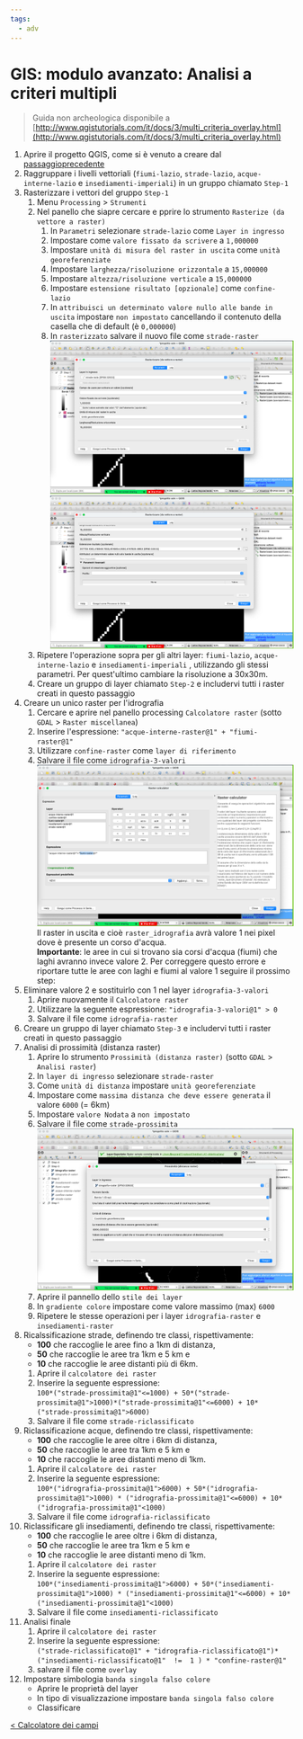 ```yaml
---
tags:
  - adv
---
```

# GIS: modulo avanzato: Analisi a criteri multipli

> Guida non archeologica disponibile a  
> [http://www.qgistutorials.com/it/docs/3/multi_criteria_overlay.html](http://www.qgistutorials.com/it/docs/3/multi_criteria_overlay.html)


1. Aprire il progetto QGIS, come si è venuto a creare dal [passaggioprecedente](Calcolatore%20dei%20campi.md)
2. Raggruppare i livelli vettoriali (`fiumi-lazio`, `strade-lazio`, `acque-interne-lazio` e `insediamenti-imperiali`) in un gruppo chiamato `Step-1`
3. Rasterizzare i vettori del gruppo `Step-1`
	1. Menu `Processing` > `Strumenti`
    2. Nel panello che siapre cercare e pprire lo strumento `Rasterize (da vettore a raster)`
	    1. In `Parametri` selezionare `strade-lazio` come `Layer in ingresso`
    	2. Impostare come `valore fissato da scrivere` a `1,000000`
	    3. Impostare `unità di misura del raster in uscita` come `unità georeferenziate`
    	4. Impostare `larghezza/risoluzione orizzontale` a `15,000000`
	    5. Impostare `altezza/risoluzione verticale` a `15,000000`
	    6. Impostare `estensione risultato [opzionale]` come `confine-lazio`
	    7. In `attribuisci un determinato valore nullo alle bande in uscita` impostare `non impostato` cancellando il contenuto della casella che di default (è `0,000000`)
    	8. In `rasterizzato` salvare il nuovo file come `strade-raster`
    	![Pasted image 20220509153644](img/Pasted%20image%2020220509153644.png)
		![Pasted image 20220509153653](img/Pasted%20image%2020220509153653.png)
    3. Ripetere l'operazione sopra per gli altri layer: `fiumi-lazio`,  `acque-interne-lazio` e `insediamenti-imperiali` , utilizzando gli stessi parametri. Per quest'ultimo cambiare la risoluzione a 30x30m.
    4. Creare un gruppo di layer chiamato `Step-2` e includervi tutti i raster creati in questo passaggio
4. Creare un unico raster per l'idrografia
    1. Cercare e aprire nel panello processing `Calcolatore raster` (sotto `GDAL` > `Raster miscellanea`)
    2. Inserire l'espressione: `"acque-interne-raster@1" + "fiumi-raster@1"`
    3. Utilizzare `confine-raster` come `layer di riferimento`
    4. Salvare il file come `idrografia-3-valori`
    ![Pasted image 20220509155655](img/Pasted%20image%2020220509155655.png)
	Il raster in uscita e cioè `raster_idrografia` avrà valore 1 nei pixel dove è presente un corso d'acqua.  
	**Importante**: le aree in cui si trovano sia corsi d'acqua (fiumi) che laghi avranno invece valore 2. Per correggere questo errore e riportare tutte le aree con laghi e fiumi al valore 1 seguire il prossimo step:
5. Eliminare valore 2 e sostituirlo con 1 nel layer `idrografia-3-valori`
    1. Aprire nuovamente il `Calcolatore raster`
    2. Utilizzare la seguente espressione: `"idrografia-3-valori@1" > 0`
    3. Salvare il file come `idrografia-raster`
6. Creare un gruppo di layer chiamato `Step-3` e includervi tutti i raster creati in questo passaggio
7. Analisi di prossimità (distanza raster)
    1. Aprire lo strumento `Prossimità (distanza raster)` (sotto `GDAL` > `Analisi raster`)
    2. In `layer di ingresso` selezionare `strade-raster`
    3. Come `unità di distanza` impostare `unità georeferenziate`
    4. Impostare come `massima distanza che deve essere generata` il valore `6000` (= 6km)
    5. Impostare `valore Nodata` a `non impostato`
    6. Salvare il file come `strade-prossimita`
    ![Pasted image 20220509161130](img/Pasted%20image%2020220509161130.png)
    7. Aprire il pannello dello `stile dei layer`
    8. In `gradiente colore` impostare come valore massimo (max) `6000`
    9. Ripetere le stesse operazioni per i layer `idrografia-raster` e `insediamenti-raster`
8. Ricalssificazione strade, definendo tre classi, rispettivamente:
	 -  **100** che raccoglie le aree fino a 1km di distanza, 
	 -  **50** che raccoglie le aree tra 1km e 5 km e 
	 -  **10** che raccoglie le aree distanti più di 6km.
    1. Aprire il `calcolatore dei raster`
    2. Inserire la seguente espressione:  
	`100*("strade-prossimita@1"<=1000) + 50*("strade-prossimita@1">1000)*("strade-prossimita@1"<=6000) + 10*("strade-prossimita@1">6000)`
	3. Salvare il file come `strade-riclassificato`
9. Riclassificazione acque, definendo tre classi, rispettivamente:
	 -  **100** che raccoglie le aree oltre i 6km di distanza, 
	 -  **50** che raccoglie le aree tra 1km e 5 km e 
	 -  **10** che raccoglie le aree distanti meno di 1km.
    1. Aprire il `calcolatore dei raster`
    2. Inserire la seguente espressione:  
	`100*("idrografia-prossimita@1">6000) + 50*("idrografia-prossimita@1">1000) * ("idrografia-prossimita@1"<=6000) + 10*("idrografia-prossimita@1"<1000)`
    3. Salvare il file come `idrografia-riclassificato`
10. Riclassificare gli insediamenti, definendo tre classi, rispettivamente:
	 -  **100** che raccoglie le aree oltre i 6km di distanza, 
	 -  **50** che raccoglie le aree tra 1km e 5 km e 
	 -  **10** che raccoglie le aree distanti meno di 1km.
    1. Aprire il `calcolatore dei raster`
    2. Inserire la seguente espressione:  
	`100*("insediamenti-prossimita@1">6000) + 50*("insediamenti-prossimita@1">1000) * ("insediamenti-prossimita@1"<=6000) + 10*("insediamenti-prossimita@1"<1000)`
    3. Salvare il file come `insediamenti-riclassificato`
11. Analisi finale
    1. Aprire il `calcolatore dei raster`
    2. Inserire la seguente espressione:  
    `("strade-riclassificato@1" + "idrografia-riclassificato@1")*("insediamenti-riclassificato@1"  !=  1 ) * "confine-raster@1"`
    4. salvare il file come `overlay`
12. Impostare simbologia `banda singola falso colore`
	- Aprire le proprietà del layer
    - In tipo di visualizzazione impostare `banda singola falso colore`
    - Classificare

[< Calcolatore dei campi](Calcolatore%20dei%20campi.md)